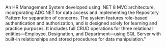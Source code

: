 An HR Management System developed using .NET 8 MVC architecture, incorporating ADO.NET for data access and implementing the Repository Pattern for separation of concerns. The system features role-based authentication and authorization, and is designed solely for learning and practice purposes. It includes full CRUD operations for three relational entities—Employee, Designation, and Department—using SQL Server with built-in relationships and stored procedures for data manipulation."
